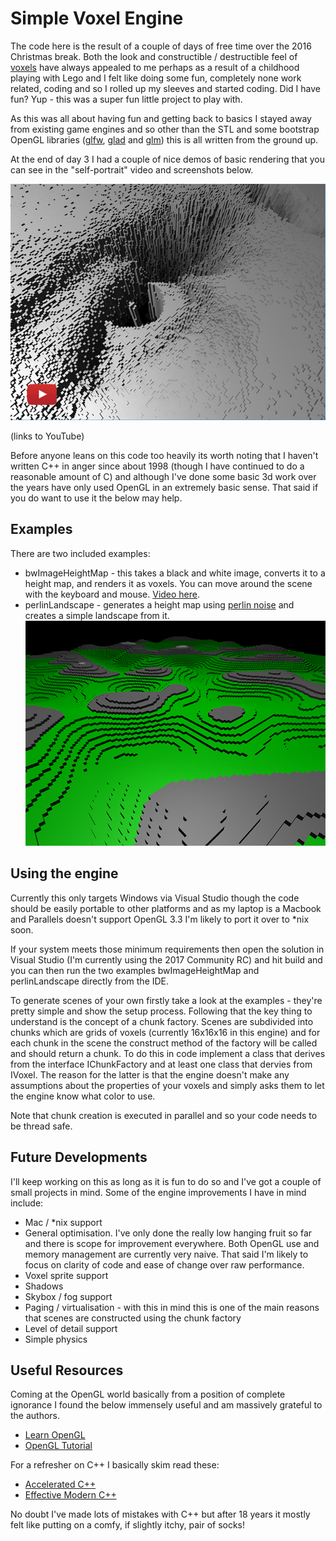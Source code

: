 # Simple Voxel Engine

The code here is the result of a couple of days of free time over the 2016 Christmas break. Both the look and constructible / destructible feel of [voxels](https://en.wikipedia.org/wiki/Voxel) have always appealed to me perhaps as a result of a childhood playing with Lego and I felt like doing some fun, completely none work related, coding and so I rolled up my sleeves and started coding. Did I have fun? Yup - this was a super fun little project to play with.

As this was all about having fun and getting back to basics I stayed away from existing game engines and so other than the STL and some bootstrap OpenGL libraries ([glfw](http://www.glfw.org), [glad](http://glad.dav1d.de) and [glm](http://glm.g-truc.net/0.9.8/index.html)) this is all written from the ground up.

At the end of day 3 I had a couple of nice demos of basic rendering that you can see in the "self-portrait" video and screenshots below.

[![Video of the photo height map demo](https://github.com/JamesRandall/SimpleVoxelEngine/blob/master/screenshots/photoHeightMapVideo.png)](https://www.youtube.com/watch?v=aETUvjQp-yc)

(links to YouTube)

Before anyone leans on this code too heavily its worth noting that I haven't written C++ in anger since about 1998 (though I have continued to do a reasonable amount of C) and although I've done some basic 3d work over the years have only used OpenGL in an extremely basic sense. That said if you do want to use it the below may help.

## Examples

There are two included examples:

* bwImageHeightMap - this takes a black and white image, converts it to a height map, and renders it as voxels. You can move around the scene with the keyboard and mouse. [Video here](https://www.youtube.com/watch?v=aETUvjQp-yc).
* perlinLandscape - generates a height map using [perlin noise](https://en.wikipedia.org/wiki/Perlin_noise) and creates a simple landscape from it.
![Perlin noise demo](https://github.com/JamesRandall/SimpleVoxelEngine/blob/master/screenshots/perlinNoiseLandscape.png)

## Using the engine

Currently this only targets Windows via Visual Studio though the code should be easily portable to other platforms and as my laptop is a Macbook and Parallels doesn't support OpenGL 3.3 I'm likely to port it over to *nix soon.

If your system meets those minimum requirements then open the solution in Visual Studio (I'm currently using the 2017 Community RC) and hit build and you can then run the two examples bwImageHeightMap and perlinLandscape directly from the IDE.

To generate scenes of your own firstly take a look at the examples - they're pretty simple and show the setup process. Following that the key thing to understand is the concept of a chunk factory. Scenes are subdivided into chunks which are grids of voxels (currently 16x16x16 in this engine) and for each chunk in the scene the construct method of the factory will be called and should return a chunk. To do this in code implement a class that derives from the interface IChunkFactory and at least one class that dervies from IVoxel. The reason for the latter is that the engine doesn't make any assumptions about the properties of your voxels and simply asks them to let the engine know what color to use.

Note that chunk creation is executed in parallel and so your code needs to be thread safe.

## Future Developments

I'll keep working on this as long as it is fun to do so and I've got a couple of small projects in mind. Some of the engine improvements I have in mind include:

* Mac / *nix support
* General optimisation. I've only done the really low hanging fruit so far and there is scope for improvement everywhere. Both OpenGL use and memory management are currently very naive. That said I'm likely to focus on clarity of code and ease of change over raw performance.
* Voxel sprite support
* Shadows
* Skybox / fog support
* Paging / virtualisation - with this in mind this is one of the main reasons that scenes are constructed using the chunk factory
* Level of detail support
* Simple physics

## Useful Resources

Coming at the OpenGL world basically from a position of complete ignorance I found the below immensely useful and am massively grateful to the authors.

* [Learn OpenGL](https://learnopengl.com)
* [OpenGL Tutorial](http://www.opengl-tutorial.org)

For a refresher on C++ I basically skim read these:

* [Accelerated C++](https://www.amazon.co.uk/Accelerated-Practical-Programming-Example-Depth/dp/020170353X) 
* [Effective Modern C++](https://www.amazon.co.uk/gp/product/1491903996)

No doubt I've made lots of mistakes with C++ but after 18 years it mostly felt like putting on a comfy, if slightly itchy, pair of socks!
